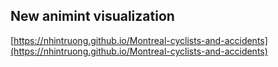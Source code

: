## New animint visualization
[https://nhintruong.github.io/Montreal-cyclists-and-accidents](https://nhintruong.github.io/Montreal-cyclists-and-accidents)

